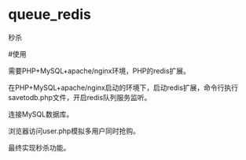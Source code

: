 # queue_redis

秒杀

#使用

需要PHP+MySQL+apache/nginx环境，PHP的redis扩展。

在PHP+MySQL+apache/nginx启动的环境下，启动redis扩展，命令行执行savetodb.php文件，开启redis队列服务监听。

连接MySQL数据库。

浏览器访问user.php模拟多用户同时抢购。

最终实现秒杀功能。
